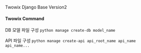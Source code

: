 Twowix Django Base Version2

#### Twowix Command
DB 모델 파일 구성
```python manage create-db model_name```

API 파일 구성
```python manage create-api api_root_name api_name api_name...```